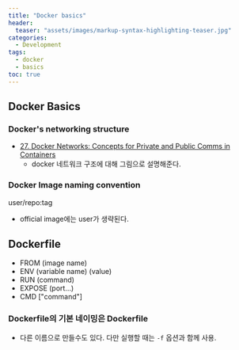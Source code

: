 ```yaml
---
title: "Docker basics"
header:
  teaser: "assets/images/markup-syntax-highlighting-teaser.jpg"
categories:
  - Development
tags:
  - docker
  - basics
toc: true
---
```


## Docker Basics

### Docker's networking structure

* [27. Docker Networks: Concepts for Private and Public Comms
in Containers](https://www.udemy.com/course/docker-mastery/learn/lecture/6758364#overview)
  * docker 네트워크 구조에 대해 그림으로 설명해준다.

### Docker Image naming convention

user/repo:tag

* official image에는 user가 생략된다.

## Dockerfile

* FROM (image name)
* ENV (variable name) (value)
* RUN (command)
* EXPOSE (port...)
* CMD ["command"]

### Dockerfile의 기본 네이밍은 Dockerfile

* 다른 이름으로 만들수도 있다. 다만 실행할 때는 `-f` 옵션과 함께 사용.
